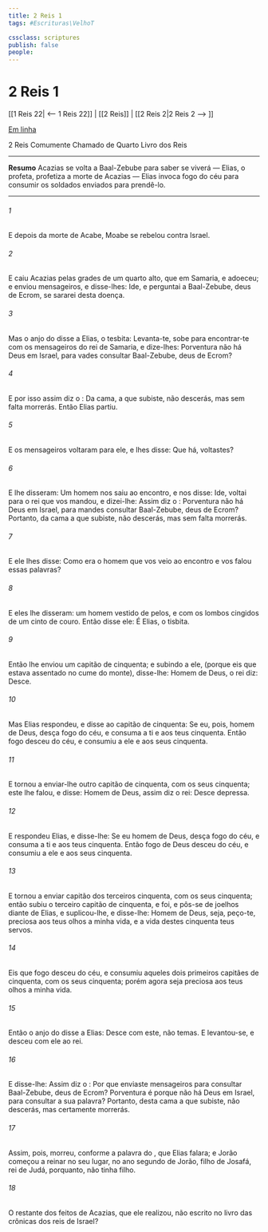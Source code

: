 ```yaml
---
title: 2 Reis 1
tags: #Escrituras\VelhoT

cssclass: scriptures
publish: false
people:
---
```


# 2 Reis 1
[[1 Reis 22| <-- 1 Reis 22]] | [[2 Reis]] | [[2 Reis 2|2 Reis 2 --> ]]

[Em linha](https://churchofjesuschrist.org/study/scriptures/ot/2-kgs/1?lang=por)

2 Reis
Comumente Chamado de Quarto Livro dos Reis

---
__Resumo__
Acazias se volta a Baal-Zebube para saber se viverá — Elias, o profeta, profetiza a morte de Acazias — Elias invoca fogo do céu para consumir os soldados enviados para prendê-lo.

---
###### 1 
E depois da morte de Acabe, Moabe se rebelou contra Israel.

###### 2 
E caiu Acazias pelas grades de um quarto alto, que  em Samaria, e adoeceu; e enviou mensageiros, e disse-lhes: Ide, e perguntai a Baal-Zebube, deus de Ecrom, se sararei desta doença.

###### 3 
Mas o anjo do  disse a Elias, o tesbita: Levanta-te, sobe para encontrar-te com os mensageiros do rei de Samaria, e dize-lhes: Porventura não há Deus em Israel, para  vades consultar Baal-Zebube, deus de Ecrom?

###### 4 
E por isso assim diz o : Da cama, a que subiste, não descerás, mas sem falta morrerás. Então Elias partiu.

###### 5 
E os mensageiros voltaram para ele, e  lhes disse: Que há,  voltastes?

###### 6 
E  lhe disseram: Um homem nos saiu ao encontro, e nos disse: Ide, voltai para o rei que vos mandou, e dizei-lhe: Assim diz o : Porventura não há Deus em Israel, para  mandes consultar Baal-Zebube, deus de Ecrom? Portanto, da cama a que subiste, não descerás, mas sem falta morrerás.

###### 7 
E ele lhes disse: Como era o homem que vos veio ao encontro e vos falou essas palavras?

###### 8 
E eles lhe disseram:  um homem vestido de pelos, e com os lombos cingidos de um cinto de couro. Então disse ele: É Elias, o tisbita.

###### 9 
Então lhe enviou um capitão de cinquenta; e subindo a ele, (porque eis que estava assentado no cume do monte), disse-lhe: Homem de Deus, o rei diz: Desce.

###### 10 
Mas Elias respondeu, e disse ao capitão de cinquenta: Se eu, pois,  homem de Deus, desça fogo do céu, e consuma a ti e aos teus cinquenta. Então fogo desceu do céu, e consumiu a ele e aos seus cinquenta.

###### 11 
E tornou a enviar-lhe outro capitão de cinquenta, com os seus cinquenta; este lhe falou, e disse: Homem de Deus, assim diz o rei: Desce depressa.

###### 12 
E respondeu Elias, e disse-lhe: Se eu  homem de Deus, desça fogo do céu, e consuma a ti e aos teus cinquenta. Então fogo de Deus desceu do céu, e consumiu a ele e aos seus cinquenta.

###### 13 
E tornou a enviar  capitão dos terceiros cinquenta, com os seus cinquenta; então subiu o terceiro capitão de cinquenta, e foi, e pôs-se de joelhos diante de Elias, e suplicou-lhe, e disse-lhe: Homem de Deus, seja, peço-te, preciosa aos teus olhos a minha vida, e a vida destes cinquenta teus servos.

###### 14 
Eis que fogo desceu do céu, e consumiu aqueles dois primeiros capitães de cinquenta, com os seus cinquenta; porém agora seja preciosa aos teus olhos a minha vida.

###### 15 
Então o anjo do  disse a Elias: Desce com este, não temas. E levantou-se, e desceu com ele ao rei.

###### 16 
E disse-lhe: Assim diz o : Por que enviaste mensageiros para consultar Baal-Zebube, deus de Ecrom? Porventura é porque não há Deus em Israel, para consultar a sua palavra? Portanto, desta cama a que subiste, não descerás, mas certamente morrerás.

###### 17 
Assim, pois, morreu, conforme a palavra do , que Elias falara; e Jorão começou a reinar no seu lugar, no ano segundo de Jorão, filho de Josafá, rei de Judá, porquanto, não tinha filho.

###### 18 
O restante dos feitos de Acazias, que ele realizou,  não  escrito no livro das crônicas dos reis de Israel?

